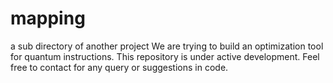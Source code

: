 # mapping
a sub directory of another project
We are trying to build an optimization tool for quantum instructions. This repository is under active development. Feel free to contact for any query or suggestions in code.
